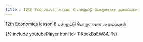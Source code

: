 ```yaml
---
title : 12th Economics lesson 8 பன்னாட்டு பொருளாதார அமைப்புகள்
---
```


12th Economics lesson 8 பன்னாட்டு பொருளாதார அமைப்புகள்



{% include youtubePlayer.html id='PKsdkBsEW8A' %}
